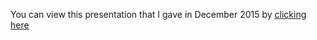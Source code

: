 You can view this presentation that I gave in December 2015 by [clicking here](http://elstamey.github.io/gdirdu-snowandtell/#/)
